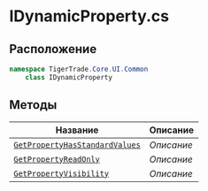 
# IDynamicProperty.cs
## Расположение
```csharp
namespace TigerTrade.Core.UI.Common  
    class IDynamicProperty
```

## Методы
| Название | Описание |
| --- | --- |
| [`GetPropertyHasStandardValues`](./metody/GetPropertyHasStandardValues.md) | *Описание* |
| [`GetPropertyReadOnly`](./metody/GetPropertyReadOnly.md) | *Описание* |
| [`GetPropertyVisibility`](./metody/GetPropertyVisibility.md) | *Описание* |
